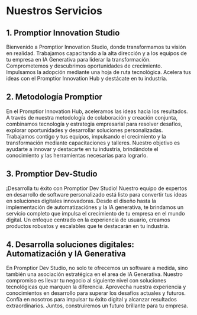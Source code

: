 # Nuestros Servicios

## 1. Promptior Innovation Studio
Bienvenido a Promptior Innovation Studio, donde transformamos tu visión en realidad. Trabajamos capacitando a la alta dirección y a los equipos de tu empresa en IA Generativa para liderar la transformación. Comprometemos y descubrimos oportunidades de crecimiento. Impulsamos la adopción mediante una hoja de ruta tecnológica. Acelera tus ideas con el Promptior Innovation Hub y destácate en tu industria.

## 2. Metodología Promptior
En el Promptior Innovation Hub, aceleramos las ideas hacia los resultados. A través de nuestra metodología de colaboración y creación conjunta, combinamos tecnología y estrategia empresarial para resolver desafíos, explorar oportunidades y desarrollar soluciones personalizadas. Trabajamos contigo y tus equipos, impulsando el crecimiento y la transformación mediante capacitaciones y talleres. Nuestro objetivo es ayudarte a innovar y destacarte en tu industria, brindándote el conocimiento y las herramientas necesarias para lograrlo.

## 3. Promptior Dev-Studio
¡Desarrolla tu éxito con Promptior Dev Studio! Nuestro equipo de expertos en desarrollo de software personalizado está listo para convertir tus ideas en soluciones digitales innovadoras. Desde el diseño hasta la implementación de automatizaciónes y la IA generativa, te brindamos un servicio completo que impulsa el crecimiento de tu empresa en el mundo digital. Un enfoque centrado en la experiencia de usuario, creamos productos robustos y escalables que te destacarán en tu industria.

## 4. Desarrolla soluciones digitales: Automatización y IA Generativa
En Promptior Dev Studio, no solo te ofrecemos un software a medida, sino también una asociación estratégica en el area de IA Generativa. Nuestro compromiso es llevar tu negocio al siguiente nivel con soluciones tecnológicas que marquen la diferencia. Aprovecha nuestra experiencia y conocimientos en desarrollo para superar los desafíos actuales y futuros. Confía en nosotros para impulsar tu éxito digital y alcanzar resultados extraordinarios. Juntos, construiremos un futuro brillante para tu empresa.